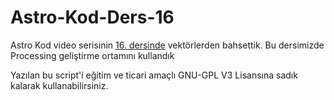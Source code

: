 # Astro-Kod-Ders-16
Astro Kod video serisinin [16. dersinde](https://youtu.be/Ea9YVs2Y4aI) vektörlerden bahsettik. Bu dersimizde Processing geliştirme ortamını kullandık

Yazılan bu script'i eğitim ve ticari amaçlı GNU-GPL V3 Lisansına sadık kalarak kullanabilirsiniz.
